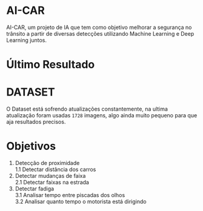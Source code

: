 # AI-CAR
AI-CAR, um projeto de IA que tem como objetivo melhorar a segurança no trânsito a partir de diversas detecções utilizando Machine Learning e Deep Learning juntos.

# Último Resultado

# DATASET
O Dataset está sofrendo atualizações constantemente, na ultima atualização foram usadas ```1728``` imagens, algo ainda muito pequeno para que aja resultados precisos.

# Objetivos

1. Detecção de proximidade<br>
  1.1 Detectar distância dos carros
2. Detectar mudanças de faixa<br>
  2.1 Detectar faixas na estrada
3. Detectar fadiga<br>
  3.1 Analisar tempo entre piscadas dos olhos<br>
  3.2 Analisar quanto tempo o motorista está dirigindo 
